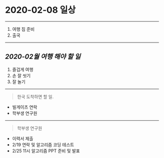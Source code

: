 # 2020-02-08 일상
-------------------------------
1. 여행 짐 준비
2. 출국

-----------------------------------

## *2020-02월 여행 해야 할 일*
1. 즐겁게 여행
2. 손 잘 씻기
3. 잘 놀기

----------
> 한국 도착하면 할 일.
 - 빌게이츠 연락
 - 학부생 연구원

------------
> 학부생 연구원
- 이력서 제출
- 2/19 연락 및 알고리즘 코딩 테스트
- 2/25 11시 알고리즘 PPT 준비 및 발표
